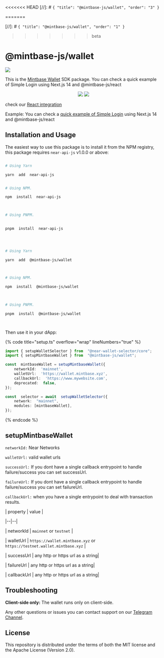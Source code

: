 <<<<<<< HEAD
[//]: # `{ "title": "@mintbase-js/wallet", "order": "3" }`

=======

[//]: # `{ "title": "@mintbase-js/wallet", "order": "1" }`
>>>>>>> beta

  

# @mintbase-js/wallet

  

![](https://github.com/Mintbase/mintbase-js/assets/11164548/39d50d30-f2e2-45fc-ba69-1853c6906ef1)

  
  

This is the [Mintbase Wallet](https://wallet.mintbase.xyz/) SDK package.
You can check a quick example of Simple Login using Next.js 14 and @mintbase-js/react
  

<p  align="center">

<img  src='https://img.shields.io/npm/dw/@mintbase-js/wallet'  />
<img  src='https://img.shields.io/bundlephobia/min/@mintbase-js/wallet'>
</p>

  
  

check our [React integration](https://docs.mintbase.xyz/dev/mintbase-sdk-ref/react#mintbasewalletcontextprovider)

Example:
You can check a [quick example of Simple Login](https://github.com/Mintbase/starter) using Next.js 14 and @mintbase-js/react


## Installation and Usage

  

The easiest way to use this package is to install it from the NPM registry, this package requires `near-api-js` v1.0.0 or above:

  

```bash

# Using Yarn

yarn  add  near-api-js


# Using NPM.

npm  install  near-api-js

  

# Using PNPM.

  
pnpm  install  near-api-js

  

```

  

```bash

# Using Yarn

yarn  add  @mintbase-js/wallet

  

# Using NPM.

npm  install  @mintbase-js/wallet

  

# Using PNPM.

pnpm  install  @mintbase-js/wallet

  

```

  

Then use it in your dApp:

  
  

{% code title="setup.ts" overflow="wrap" lineNumbers="true" %}

  
  

```ts
import { setupWalletSelector } from  "@near-wallet-selector/core";
import { setupMintbaseWallet } from  "@mintbase-js/wallet";

const  mintbaseWallet = setupMintbaseWallet({
	networkId:  'mainnet',
	walletUrl:  'https://wallet.mintbase.xyz',
	callbackUrl:  'https://www.mywebsite.com',
	deprecated:  false,
});

const  selector = await  setupWalletSelector({
	network:  "mainnet",
	modules: [mintbaseWallet],
});
```

{% endcode %}

  
  

## setupMintbaseWallet

  

`networkId:` Near Networks

  

`walletUrl:` valid wallet urls

  

`successUrl:` If you dont have a single callback entrypoint to handle failure/success you can set successUrl.

  

`failureUrl:` If you dont have a single callback entrypoint to handle failure/success you can set failureUrl.

  

`callbackUrl:` when you have a single entrypoint to deal with transaction results.

  
  

| property | value |

|--|--|

| networkId | `mainnet` or `testnet` |

| walletUrl | `https://wallet.mintbase.xyz` or `https://testnet.wallet.mintbase.xyz` |

| successUrl | any http or https url as a string|

| failureUrl | any http or https url as a string|

| callbackUrl | any http or https url as a string|

## Troubleshooting

**Client-side only:**
The wallet runs only on client-side.

Any other questions or issues you can contact support on our [Telegram Channel](https://telegram.me/mintdev).

## License

This repository is distributed under the terms of both the MIT license and the Apache License (Version 2.0).